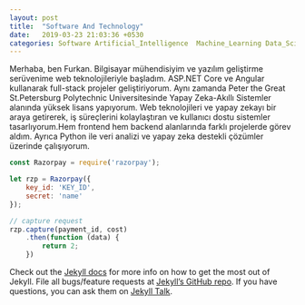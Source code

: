 ```yaml
---
layout: post
title:  "Software And Technology"
date:   2019-03-23 21:03:36 +0530
categories: Software Artificial_Intelligence  Machine_Learning Data_Science Data_Scientist Frontend Backend
---
```

Merhaba, ben Furkan. Bilgisayar mühendisiyim ve yazılım geliştirme serüvenime web teknolojileriyle başladım. ASP.NET Core ve Angular kullanarak full-stack projeler geliştiriyorum. Aynı zamanda Peter the Great St.Petersburg Polytechnic Universitesinde Yapay Zeka-Akıllı Sistemler alanında yüksek lisans yapıyorum. Web teknolojileri ve yapay zekayı bir araya getirerek, iş süreçlerini kolaylaştıran ve kullanıcı dostu sistemler tasarlıyorum.Hem frontend hem backend alanlarında farklı projelerde görev aldım. Ayrıca Python ile veri analizi ve yapay zeka destekli çözümler üzerinde çalışıyorum.


```javascript
const Razorpay = require('razorpay');

let rzp = Razorpay({
	key_id: 'KEY_ID',
	secret: 'name'
});

// capture request
rzp.capture(payment_id, cost)
	.then(function (data) {
		return 2;
	})
```

Check out the [Jekyll docs][jekyll-docs] for more info on how to get the most out of Jekyll. File all bugs/feature requests at [Jekyll’s GitHub repo][jekyll-gh]. If you have questions, you can ask them on [Jekyll Talk][jekyll-talk].

[jekyll-docs]: https://jekyllrb.com/docs/home
[jekyll-gh]:   https://github.com/jekyll/jekyll
[jekyll-talk]: https://talk.jekyllrb.com/
